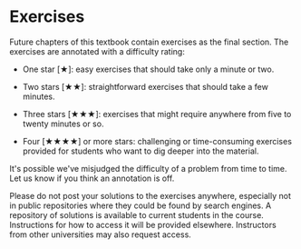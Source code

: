 # Exercises

Future chapters of this textbook contain exercises as the final section. The
exercises are annotated with a difficulty rating:

* One star [&starf;]:  easy exercises that should take only a minute or two.

* Two stars [&starf;&starf;]: straightforward exercises that should take a few
  minutes.

* Three stars [&starf;&starf;&starf;]: exercises that might require anywhere
  from five to twenty minutes or so.

* Four [&starf;&starf;&starf;&starf;] or more stars: challenging or
  time-consuming exercises provided for students who want to dig deeper into the
  material.

It's possible we've misjudged the difficulty of a problem from time to time. Let
us know if you think an annotation is off.

Please do not post your solutions to the exercises anywhere, especially not in
public repositories where they could be found by search engines. A repository of
solutions is available to current students in the course. Instructions for how
to access it will be provided elsewhere. Instructors from other universities may
also request access.
